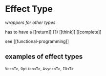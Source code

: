 # Effect Type

_wrappers for other types_

has to have a [[return]] (?) [[think]] [[complete]]

see [[functional-programming]]

## examples of effect types

`Vec<T>`, `Option<T>`, `Async<T>`, `IO<T>`
